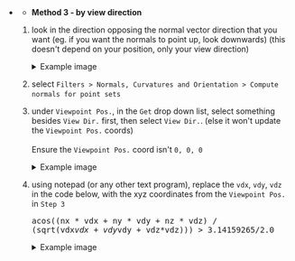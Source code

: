 <br>
<br>

- 
  - **Method 3 - by view direction**

  1. look in the direction opposing the normal vector direction that you want (eg. if you want the normals to point up, look downwards) (this doesn't depend on your position, only your view direction)<details><summary>Example image</summary>This is a pointcloud of a floor, with the purple normal vectors pointing upwards.<br><br>So I'm looking downwards.<img src='markdown_assets\meshlab\NORMALS_flipping_method3_1.png' width='600'></details>
  2. select `Filters > Normals, Curvatures and Orientation > Compute normals for point sets`

  3. under `Viewpoint Pos.`, in the `Get` drop down list, select something besides `View Dir.` first, then select `View Dir.`. (else it won't update the `Viewpoint Pos.` coords)<br><br>Ensure the `Viewpoint Pos.` coord isn't `0, 0, 0`<details><summary>Example image</summary><img src='markdown_assets\meshlab\NORMALS_flipping_method3_2.png' width='350'></details>
  
  4. using notepad (or any other text program), replace the `vdx`, `vdy`, `vdz` in the code below, with the xyz coordinates from the `Viewpoint Pos.` in `Step 3`<pre>acos((nx * vdx + ny * vdy + nz * vdz) / (sqrt(vdx*vdx + vdy*vdy + vdz*vdz))) > 3.14159265/2.0</pre>  <details><summary>Example image</summary><img src='markdown_assets\meshlab\NORMALS_flipping_method1_4.png' width='700'><hr><img src='markdown_assets\meshlab\NORMALS_flipping_method1_5.png' width='700'></details>
